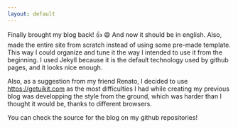 ```yaml
---
layout: default
---
```


Finally brought my blog back! :+1: :smile: And now it should be in english.
Also, made the entire site from scratch instead of using some pre-made template. This way I could organize and tune it the way I intended to use it from the beginning.
I used Jekyll because it is the default technology used by github pages, and it looks nice enough.

Also, as a suggestion from my friend Renato, I decided to use https://getuikit.com as the most difficulties I had while creating my previous blog was developping the style from the ground, which was harder than I thought it would be, thanks to different browsers.

You can check the source for the blog on my github repositories!